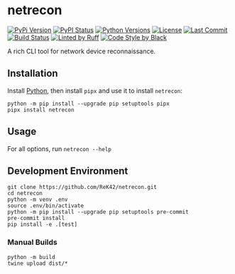 # netrecon
[![PyPi Version](https://img.shields.io/pypi/v/netrecon.svg)](https://pypi.python.org/pypi/netrecon)
[![PyPI Status](https://img.shields.io/pypi/status/netrecon.svg)](https://pypi.python.org/pypi/netrecon)
[![Python Versions](https://img.shields.io/pypi/pyversions/netrecon.svg)](https://pypi.python.org/pypi/netrecon)
[![License](https://img.shields.io/github/license/ReK42/netrecon)](https://github.com/ReK42/netrecon/blob/main/LICENSE)
[![Last Commit](https://img.shields.io/github/last-commit/ReK42/netrecon/main?logo=github)](https://github.com/ReK42/netrecon/commits/main)
[![Build Status](https://img.shields.io/github/actions/workflow/status/ReK42/netrecon/build.yml?logo=github)](https://github.com/ReK42/netrecon/actions)
[![Linted by Ruff](https://img.shields.io/badge/linting-ruff-purple?logo=ruff&logoColor=white)](https://github.com/astral-sh/ruff)
[![Code Style by Black](https://img.shields.io/badge/code%20style-black-000000.svg)](https://github.com/psf/black)

A rich CLI tool for network device reconnaissance.

## Installation
Install [Python](https://www.python.org/downloads/), then install `pipx` and use it to install `netrecon`:
```shell
python -m pip install --upgrade pip setuptools pipx
pipx install netrecon
```

## Usage
For all options, run `netrecon --help`

## Development Environment
```shell
git clone https://github.com/ReK42/netrecon.git
cd netrecon
python -m venv .env
source .env/bin/activate
python -m pip install --upgrade pip setuptools pre-commit
pre-commit install
pip install -e .[test]
```

### Manual Builds
```shell
python -m build
twine upload dist/*
```
